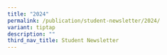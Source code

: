 ```yaml
---
title: "2024"
permalink: /publication/student-newsletter/2024/
variant: tiptap
description: ""
third_nav_title: Student Newsletter
---
```

